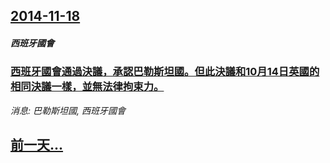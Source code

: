 ## [2014-11-18](/news/2014/11/18/index.md)

##### 西班牙國會
### [西班牙國會通過決議，承認巴勒斯坦國。但此決議和10月14日英國的相同決議一樣，並無法律拘束力。](/news/2014/11/18/西班牙國會通過決議-承認巴勒斯坦國-但此決議和10月14日英國的相同決議一樣-並無法律拘束力.md)
_消息: 巴勒斯坦國, 西班牙國會_

## [前一天...](/news/2014/11/15/index.md)

